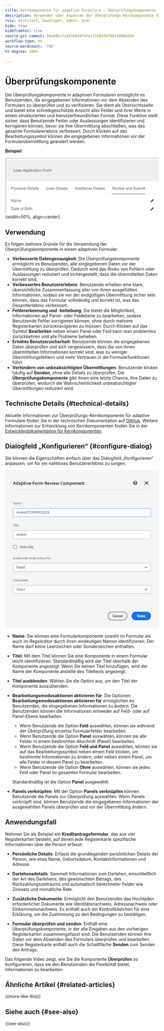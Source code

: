 ```yaml
---
title: Kernkomponente für adaptive Formulare – Überprüfungskomponente
description: Verwenden oder Anpassen der Überprüfungs-Kernkomponente für adaptive Formulare.
role: Architect, Developer, Admin, User
hide: true
hidefromtoc: true
source-git-commit: 04a685cfa2616839f4fec715847bf0821808bd59
workflow-type: ht
source-wordcount: '742'
ht-degree: 100%

---
```



# Überprüfungskomponente

Die Überprüfungskomponente in adaptiven Formularen ermöglicht es Benutzenden, die eingegebenen Informationen vor dem Absenden des Formulars zu überprüfen und zu verifizieren. Sie dient als Übersichtsseite und bietet eine schreibgeschützte Ansicht aller Felder und ihrer Werte in einem strukturierten und benutzerfreundlichen Format. Diese Funktion stellt sicher, dass Benutzende Fehler oder Auslassungen identifizieren und korrigieren können, bevor sie ihre Übermittlung abschließen, was das gesamte Formularerlebnis verbessert. Durch Klicken auf das Bearbeitungssymbol können die eingegebenen Informationen vor der Formularübermittlung geändert werden.

**Beispiel**

![Überprüfungskomponente](/help/adaptive-forms/assets/review-component.png){width=50%, align=center}

## Verwendung

Es folgen mehrere Gründe für die Verwendung der Überprüfungskomponente in einem adaptiven Formular:

- **Verbesserte Datengenauigkeit**: Die Überprüfungskomponente ermöglicht es Benutzenden, alle eingegebenen Daten vor der Übermittlung zu überprüfen. Dadurch wird das Risiko von Fehlern oder Auslassungen reduziert und sichergestellt, dass die übermittelten Daten korrekt sind.
- **Verbessertes Benutzererlebnis**: Benutzende erhalten eine klare, übersichtliche Zusammenfassung aller von ihnen ausgefüllten Informationen, sodass sie vor der endgültigen Übermittlung sicher sein können, dass das Formular vollständig und korrekt ist, was das Gesamterlebnis verbessert.
- **Fehlererkennung und -behebung**: Sie bietet die Möglichkeit, Informationen auf Panel- oder Feldebene zu bearbeiten, sodass Benutzende Fehler korrigieren können, ohne durch mehrere Registerkarten zurücknavigieren zu müssen. Durch Klicken auf das Symbol **Bearbeiten** neben einem Panel oder Feld kann man problemlos zurückkehren und alle Probleme beheben.
- **Erhöhte Benutzersicherheit**: Benutzende können die eingegebenen Daten überprüfen und sich vergewissern, dass die von ihnen übermittelten Informationen korrekt sind, was zu weniger Übermittlungsfehlern und mehr Vertrauen in die Formularfunktionen führt.
- **Verhindern von unbeabsichtigten Übermittlungen**: Benutzende klicken häufig auf **Senden**, ohne alle Details zu überprüfen. Die **Überprüfungskomponente** gibt ihnen eine letzte Chance, ihre Daten zu überprüfen, wodurch die Wahrscheinlichkeit unbeabsichtigter Übermittlungen reduziert wird.


## Technische Details {#technical-details}

Aktuelle Informationen zur Überprüfungs-Kernkomponente für adaptive Formulare finden Sie in der technischen Dokumentation auf [GitHub](https://github.com/adobe/aem-core-forms-components/tree/master/ui.af.apps/src/main/content/jcr_root/apps/core/fd/components/form/textinput/v1/textinput). Weitere Informationen zur Entwicklung von Kernkomponenten finden Sie in der [Entwicklerdokumentation für Kernkomponenten](/help/developing/overview.md).

## Dialogfeld „Konfigurieren“ {#configure-dialog}

Sie können die Eigenschaften einfach über das Dialogfeld „Konfigurieren“ anpassen, um für ein nahtloses Benutzererlebnis zu sorgen.

![Dialogfeld „Konfigurieren“](/help/adaptive-forms/assets/review-component-configure-dialog.png)

- **Name**: Sie können eine Formularkomponente sowohl im Formular als auch im Regeleditor durch ihren eindeutigen Namen identifizieren. Der Name darf keine Leerzeichen oder Sonderzeichen enthalten.

- **Titel**: Mit dem Titel können Sie eine Komponente in einem Formular leicht identifizieren. Standardmäßig wird der Titel oberhalb der Komponente angezeigt. Wenn Sie keinen Titel hinzufügen, wird der Name der Komponente anstelle des Titeltexts angezeigt.
- **Titel ausblenden**: Wählen Sie die Option aus, um den Titel der Komponente auszublenden.
- **Bearbeitungsmodusaktionen aktivieren für**: Die Optionen **Bearbeitungsmodusaktionen aktivieren für** ermöglichen es Benutzenden, die eingegebenen Informationen zu ändern. Die Benutzenden können die Informationen entweder auf Feld- oder auf Panel-Ebene bearbeiten.
   - Wenn Benutzende die Option **Feld** auswählen, können sie während der Überprüfung einzelne Formularfelder bearbeiten.
   - Wenn Benutzende die Option **Panel** auswählen, können sie alle Felder in einem bestimmten Abschnitt (Panel) bearbeiten.
   - Wenn Benutzende die Option **Feld und Panel** auswählen, können sie auf das Bearbeitungssymbol neben einem Feld klicken, um bestimmte Informationen zu ändern, oder neben einem Panel, um alle Felder in diesem Panel zu bearbeiten.
   - Wenn Benutzende die Option **Ohne** auswählen, können sie jedes Feld oder Panel im gesamten Formular bearbeiten.

  Standardmäßig ist die Option **Panel** ausgewählt.

- **Panels verknüpfen**: Mit der Option **Panels verknüpfen** können Benutzende die Panels zur Überprüfung auswählen. Wenn Panels verknüpft sind, können Benutzende die eingegebenen Informationen der ausgewählten Panels überprüfen und vor der Übermittlung ändern.

## Anwendungsfall

Nehmen Sie als Beispiel ein **Kreditantragsformular**, das aus vier Registerkarten besteht, auf denen jede Registerkarte spezifische Informationen über die Person erfasst:

- **Persönliche Details**: Erfasst die grundlegenden persönlichen Details der Person, wie etwa Name, Geburtsdatum, Kontaktinformationen und Adresse.

- **Darlehensdetails**: Sammelt Informationen zum Darlehen, einschließlich der Art des Darlehens, des gewünschten Betrags, des Rückzahlungszeitraums und automatisch berechneter Felder wie Zinssatz und monatliche Rate.

- **Zusätzliche Dokumente**: Ermöglicht den Benutzenden das Hochladen erforderlicher Dokumente wie Identitätsnachweis, Adressnachweis oder Einkommensnachweis. Es enthält auch ein Kontrollkästchen für eine Erklärung, um die Zustimmung zu den Bedingungen zu bestätigen.

- **Formular überprüfen und senden**: Enthält eine Überprüfungskomponente, in der alle Eingaben aus den vorherigen Registerkarten zusammengefasst sind. Die Benutzenden können ihre Daten vor dem Absenden des Formulars überprüfen und bearbeiten. Diese Registerkarte enthält auch die Schaltfläche **Senden** zum Senden des Antrags.

Das folgende Video zeigt, wie Sie die Komponente **Überprüfen** so konfigurieren, dass sie den Benutzenden die Flexibilität bietet, Informationen zu bearbeiten:

## Ähnliche Artikel {#related-articles}

{{more-like-this}}

## Siehe auch {#see-also}

{{see-also}}

